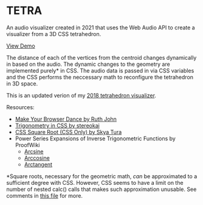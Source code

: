 # TETRA
An audio visualizer created in 2021 that uses the Web Audio API to create a visualizer from a 3D CSS tetrahedron.

[View Demo]()

The distance of each of the vertices from the centroid changes dynamically in based on the audio. The dynamic changes to the geometry are implemented purely* in CSS. The audio data is passed in via CSS variables and the CSS performs the neccessary math to reconfigure the tetrahedron in 3D space.

This is an updated verion of my [2018 tetrahedron visualizer]().

Resources:

* [Make Your Browser Dance by Ruth John](https://24ways.org/2013/make-your-browser-dance/)
* [Trigonometry in CSS by stereokai](https://gist.github.com/stereokai/7666bfe93929b14c2dced148c79e0e97)
* [CSS Square Root (CSS Only) by Skya Tura](https://codepen.io/SkyaTura/pen/OvOpad)
* Power Series Expansions of Inverse Trigonometric Functions by ProofWiki
  * [Arcsine](https://proofwiki.org/wiki/Power_Series_Expansion_for_Real_Arcsine_Function)
  * [Arccosine](https://proofwiki.org/wiki/Power_Series_Expansion_for_Real_Arccosine_Function)
  * [Arctangent](https://proofwiki.org/wiki/Power_Series_Expansion_for_Real_Arctangent_Function)

\*Square roots, necessary for the geometric math, *can* be approximated to a sufficient degree with CSS. However, CSS seems to have a limit on the number of nested calc() calls that makes such approximation unusable. See comments in [this file]() for more.
